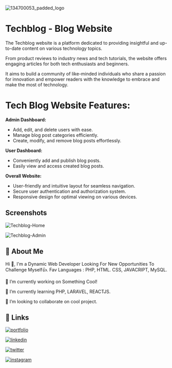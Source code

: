 
![134700053_padded_logo](https://github.com/mayurlavadiya/techblog/assets/100776003/aae4470c-abcc-4d40-9381-51c463340a3c)

# Techblog - Blog Website

The Techblog website is a platform dedicated to providing insightful and up-to-date content on various technology topics.

From product reviews to industry news and tech tutorials, the website offers engaging articles for both tech enthusiasts and beginners. 

It aims to build a community of like-minded individuals who share a passion for innovation and empower readers with the knowledge to embrace and make the most of technology.


# Tech Blog Website Features:

**Admin Dashboard:**
        
* Add, edit, and delete users with ease.
* Manage blog post categories efficiently.
* Create, modify, and remove blog posts effortlessly.

**User Dashboard:**

* Conveniently add and publish blog posts.
* Easily view and access created blog posts.

**Overall Website:**

* User-friendly and intuitive layout for seamless navigation.
* Secure user authentication and authorization system.
* Responsive design for optimal viewing on various devices.


## Screenshots

![Techblog-Home](https://github.com/mayurlavadiya/techblog/assets/100776003/fa63b654-f8f4-4554-afc4-206d9c581c6c)

![Techblog-Admin](https://github.com/mayurlavadiya/techblog/assets/100776003/3669fff0-1f1e-4b2f-8435-dae138b42300)


## 🚀 About Me
Hi 👋, I'm a Dynamic Web Developer Looking For New Opportunities To Challenge Myself👍. Fav Languages : PHP, HTML. CSS, JAVACRIPT, MySQL.

🔭 I’m currently working on Something Cool!

🌱 I’m currently learning PHP, LARAVEL, REACTJS.

👯 I’m looking to collaborate on cool project.


## 🔗 Links
[![portfolio](https://img.shields.io/badge/my_portfolio-000?style=for-the-badge&logo=ko-fi&logoColor=white)](https://mayurlavadiya.dorik.io/)

[![linkedin](https://img.shields.io/badge/linkedin-0A66C2?style=for-the-badge&logo=linkedin&logoColor=white)](https://in.linkedin.com/in/mayurlavadiya)

[![twitter](https://img.shields.io/badge/twitter-1DA1F2?style=for-the-badge&logo=twitter&logoColor=white)](https://twitter.com/i/flow/login?redirect_after_login=%2FMayur_Lavadiya1)

[![instagram](https://img.shields.io/badge/instagram-405DE6?style=for-the-badge&logo=instagram&logoColor=white)](https://www.instagram.com/_mayur.lavadiya__/)

